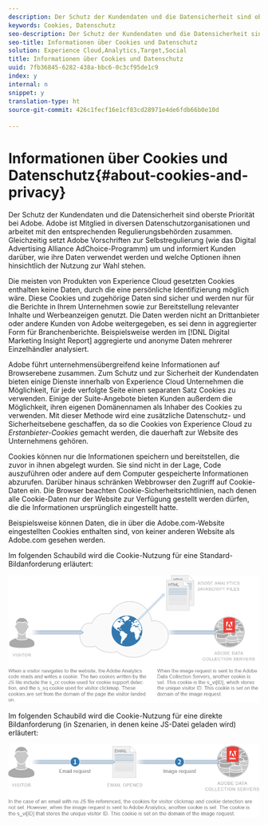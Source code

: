 ```yaml
---
description: Der Schutz der Kundendaten und die Datensicherheit sind oberste Priorität bei Adobe. Adobe ist Mitglied in diversen Datenschutzorganisationen und arbeitet mit den entsprechenden Regulierungsbehörden zusammen. Gleichzeitig setzt Adobe Vorschriften zur Selbstregulierung (wie das Digital Advertising Alliance AdChoice-Programm) um und informiert Kunden darüber, wie ihre Daten verwendet werden und welche Optionen ihnen hinsichtlich der Nutzung zur Wahl stehen.
keywords: Cookies, Datenschutz
seo-description: Der Schutz der Kundendaten und die Datensicherheit sind oberste Priorität bei Adobe. Adobe ist Mitglied in diversen Datenschutzorganisationen und arbeitet mit den entsprechenden Regulierungsbehörden zusammen. Gleichzeitig setzt Adobe Vorschriften zur Selbstregulierung (wie das Digital Advertising Alliance AdChoice-Programm) um und informiert Kunden darüber, wie ihre Daten verwendet werden und welche Optionen ihnen hinsichtlich der Nutzung zur Wahl stehen.
seo-title: Informationen über Cookies und Datenschutz
solution: Experience Cloud,Analytics,Target,Social
title: Informationen über Cookies und Datenschutz
uuid: 7fb36845-6282-438a-bbc6-0c3cf95de1c9
index: y
internal: n
snippet: y
translation-type: ht
source-git-commit: 426c1fecf16e1cf83cd28971e4de6fdb66b0e10d

---
```



# Informationen über Cookies und Datenschutz{#about-cookies-and-privacy}

Der Schutz der Kundendaten und die Datensicherheit sind oberste Priorität bei Adobe. Adobe ist Mitglied in diversen Datenschutzorganisationen und arbeitet mit den entsprechenden Regulierungsbehörden zusammen. Gleichzeitig setzt Adobe Vorschriften zur Selbstregulierung (wie das Digital Advertising Alliance AdChoice-Programm) um und informiert Kunden darüber, wie ihre Daten verwendet werden und welche Optionen ihnen hinsichtlich der Nutzung zur Wahl stehen.

Die meisten von Produkten von Experience Cloud gesetzten Cookies enthalten keine Daten, durch die eine persönliche Identifizierung möglich wäre. Diese Cookies und zugehörige Daten sind sicher und werden nur für die Berichte in Ihrem Unternehmen sowie zur Bereitstellung relevanter Inhalte und Werbeanzeigen genutzt. Die Daten werden nicht an Drittanbieter oder andere Kunden von Adobe weitergegeben, es sei denn in aggregierter Form für Branchenberichte. Beispielsweise werden im [!DNL Digital Marketing Insight Report] aggregierte und anonyme Daten mehrerer Einzelhändler analysiert.

Adobe führt unternehmensübergreifend keine Informationen auf Browserebene zusammen. Zum Schutz und zur Sicherheit der Kundendaten bieten einige Dienste innerhalb von Experience Cloud Unternehmen die Möglichkeit, für jede verfolgte Seite einen separaten Satz Cookies zu verwenden. Einige der Suite-Angebote bieten Kunden außerdem die Möglichkeit, ihren eigenen Domänennamen als Inhaber des Cookies zu verwenden. Mit dieser Methode wird eine zusätzliche Datenschutz- und Sicherheitsebene geschaffen, da so die Cookies von Experience Cloud zu *Erstanbieter-Cookies* gemacht werden, die dauerhaft zur Website des Unternehmens gehören.

Cookies können nur die Informationen speichern und bereitstellen, die zuvor in ihnen abgelegt wurden. Sie sind nicht in der Lage, Code auszuführen oder andere auf dem Computer gespeicherte Informationen abzurufen. Darüber hinaus schränken Webbrowser den Zugriff auf Cookie-Daten ein. Die Browser beachten Cookie-Sicherheitsrichtlinien, nach denen alle Cookie-Daten nur der Website zur Verfügung gestellt werden dürfen, die die Informationen ursprünglich eingestellt hatte.

Beispielsweise können Daten, die in über die Adobe.com-Website  eingestellten Cookies enthalten sind, von keiner anderen Website als Adobe.com gesehen werden.

Im folgenden Schaubild wird die Cookie-Nutzung für eine Standard-Bildanforderung erläutert:

![](assets/CookiesProcessGraphic-01.png)

Im folgenden Schaubild wird die Cookie-Nutzung für eine direkte Bildanforderung (in Szenarien, in denen keine JS-Datei geladen wird) erläutert:

![](assets/CookiesProcessGraphic2.png)

